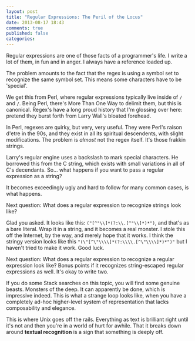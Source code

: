 ```yaml
---
layout: post
title: "Regular Expressions: The Peril of the Locus"
date: 2013-08-17 18:43
comments: true
published: false
categories: 
---
```


Regular expressions are one of those facts of a programmer's life. I write a lot of them, in fun and in anger. I always have a reference loaded up. 

The problem amounts to the fact that the regex is using a symbol set to recognize the same symbol set. This means some characters have to be 'special'. 

We get this from Perl, where regular expressions typically live inside of `/` and `/`. Being Perl, there's More Than One Way to delimit them, but this is canonical. Regex's have a long proud history that I'm glossing over here: pretend they burst forth from Larry Wall's bloated forehead.

In Perl, regexes are quirky, but very, very useful. They were Perl's raison d'etre in the 90s, and they exist in all its spiritual descendents, with slight modifications. The problem is *almost* not the regex itself. It's those frakkin strings.

Larry's regular engine uses a backslash to mark special characters. He borrowed this from the C string, which exists with small variations in all of C's decendants. So... what happens if you want to pass a regular expression as a string?

It becomes exceedingly ugly and hard to follow for many common cases, is what happens. 

Next question: What does a regular expression to recognize strings look like?

Glad you asked. It looks like this: `("[^"\\]*(?:\\.[^"\\]*)*")`, and that's as a bare literal. Wrap it in a string, and it becomes a real monster. I stole this off the Internet, by the way, and merely hope that it works. I think the stringy version looks like this `"(\"[^\"\\\\]*(?:\\\\.[^\"\\\\]*)*")"` but I haven't tried to make it work. Good luck. 

Next question: What does a regular expression to recognize a regular expression look like? Bonus points if it recognizes string-escaped regular expressions as well. It's okay to write two.

If you do some Stack searches on this topic, you will find some genuine beasts. Monsters of the deep. It can apparently be done, which is impressive indeed. This is what a strange loop looks like, when you have a completely ad-hoc higher-level system of representation that lacks composability and elegance. 

This is where Unix goes off the rails. Everything as text is brilliant right until it's not and then you're in a world of hurt for awhile. That it breaks down around **textual recognition** is a sign that something is deeply off.

